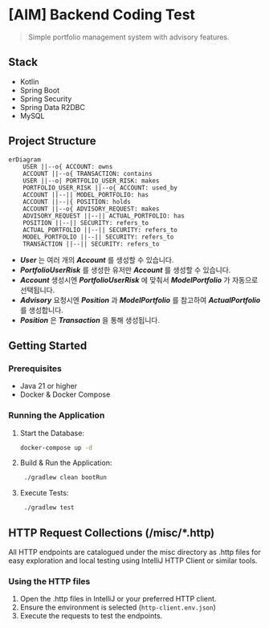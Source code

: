 # [AIM] Backend Coding Test

> Simple portfolio management system with advisory features.

## Stack

- Kotlin
- Spring Boot
- Spring Security
- Spring Data R2DBC
- MySQL

## Project Structure

```mermaid
erDiagram
    USER ||--o{ ACCOUNT: owns
    ACCOUNT ||--o{ TRANSACTION: contains
    USER ||--o| PORTFOLIO_USER_RISK: makes
    PORTFOLIO_USER_RISK ||--o{ ACCOUNT: used_by
    ACCOUNT ||--|| MODEL_PORTFOLIO: has
    ACCOUNT ||--|{ POSITION: holds
    ACCOUNT ||--o{ ADVISORY_REQUEST: makes
    ADVISORY_REQUEST ||--|| ACTUAL_PORTFOLIO: has
    POSITION ||--|| SECURITY: refers_to
    ACTUAL_PORTFOLIO ||--|| SECURITY: refers_to
    MODEL_PORTFOLIO ||--|| SECURITY: refers_to
    TRANSACTION ||--|| SECURITY: refers_to
```

- ***User*** 는 여러 개의 ***Account*** 를 생성할 수 있습니다.
- ***PortfolioUserRisk*** 를 생성한 유저만 ***Account*** 를 생성할 수 있습니다.
- ***Account*** 생성시엔 ***PortfolioUserRisk*** 에 맞춰서 ***ModelPortfolio*** 가 자동으로 선택됩니다.
- ***Advisory*** 요청시엔 ***Position*** 과 ***ModelPortfolio*** 를 참고하여 ***ActualPortfolio*** 를 생성합니다.
- ***Position*** 은 ***Transaction*** 을 통해 생성됩니다.

## Getting Started

### Prerequisites

- Java 21 or higher
- Docker & Docker Compose

### Running the Application

1. Start the Database:
   ```bash
   docker-compose up -d
   ```

2. Build & Run the Application:
   ```bash
    ./gradlew clean bootRun
    ```

3. Execute Tests:
   ```bash
    ./gradlew test
    ```

## HTTP Request Collections (/misc/*.http)

All HTTP endpoints are catalogued under the misc directory as .http files for easy exploration and local testing using IntelliJ HTTP Client or similar
tools.

### Using the HTTP files

1. Open the .http files in IntelliJ or your preferred HTTP client.
2. Ensure the environment is selected (`http-client.env.json`)
3. Execute the requests to test the endpoints.